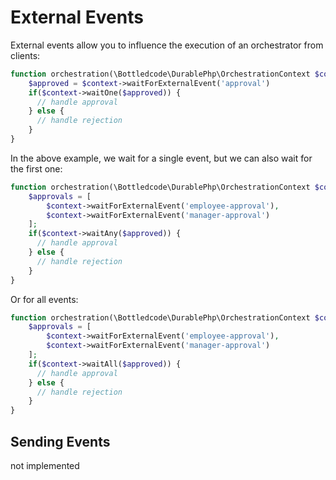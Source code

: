 # External Events

External events allow you to influence the execution of an orchestrator from clients:

```php
function orchestration(\Bottledcode\DurablePhp\OrchestrationContext $context) {
    $approved = $context->waitForExternalEvent('approval')
    if($context->waitOne($approved)) {
      // handle approval
    } else {
      // handle rejection
    }
}
```

In the above example, we wait for a single event, but we can also wait for the first one:

```php
function orchestration(\Bottledcode\DurablePhp\OrchestrationContext $context) {
    $approvals = [
        $context->waitForExternalEvent('employee-approval'), 
        $context->waitForExternalEvent('manager-approval')
    ];
    if($context->waitAny($approved)) {
      // handle approval
    } else {
      // handle rejection
    }
}
```

Or for all events:

```php
function orchestration(\Bottledcode\DurablePhp\OrchestrationContext $context) {
    $approvals = [
        $context->waitForExternalEvent('employee-approval'), 
        $context->waitForExternalEvent('manager-approval')
    ];
    if($context->waitAll($approved)) {
      // handle approval
    } else {
      // handle rejection
    }
}
```

## Sending Events

not implemented
